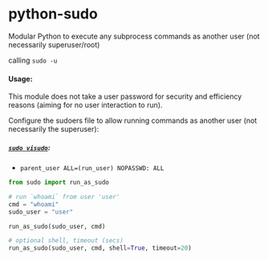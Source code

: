# python-sudo
Modular Python to execute any subprocess commands as another user (not necessarily superuser/root)

calling `sudo -u`

#### Usage:

This module does not take a user password for security and efficiency reasons (aiming for no user interaction to run).

Configure the sudoers file to allow running commands as another user (not necessarily the superuser):

##### [`sudo visudo`](https://serverfault.com/questions/883434/sudo-nopasswd-not-working-on-a-specific-command):
 - `parent_user ALL=(run_user) NOPASSWD: ALL`


```python
from sudo import run_as_sudo

# run `whoami` from user 'user'
cmd = "whoami"
sudo_user = "user"

run_as_sudo(sudo_user, cmd)

# optional shell, timeout (secs)
run_as_sudo(sudo_user, cmd, shell=True, timeout=20)
```
